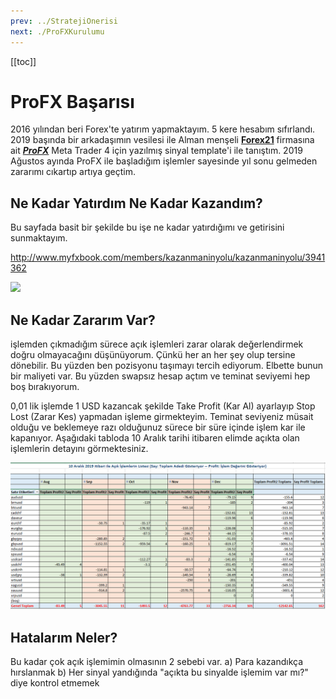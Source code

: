 ```yaml
---
prev: ../StratejiOnerisi
next: ./ProFXKurulumu
---
```


[[toc]]

# ProFX Başarısı

2016 yılından beri Forex'te yatırım yapmaktayım. 5 kere hesabım sıfırlandı. 2019 başında bir arkadaşımın vesilesi ile Alman menşeli  [**Forex21**](http://ahmetmusakosali.forex21pro3.c2strack.com)  firmasına ait [ ***ProFX***](http://ahmetmusakosali.forex21pro3.c2strack.com) Meta Trader 4 için yazılmış sinyal template'i ile tanıştım. 2019 Ağustos ayında ProFX ile başladığım işlemler sayesinde yıl sonu gelmeden zararımı cıkartıp artıya geçtim. 

## Ne Kadar Yatırdım Ne Kadar Kazandım?

Bu sayfada basit bir şekilde bu işe ne kadar yatırdığımı ve getirisini sunmaktayım. 

http://www.myfxbook.com/members/kazanmaninyolu/kazanmaninyolu/3941362

<a href="https://www.myfxbook.com/statements/3941362/statement.html"><img  border="0" src="https://widgets.myfxbook.com/custom-widget?id=3941362&width=600&height=400&bart=2&symbol=USDJPY&linet=1&bgColor=FFFFFF&gridColor=BDBDBD&lineColor=0024FF&barColor=4A63FB&bar1Color=4a63fb&fontColor=525252&title=kazanmaninyolu&titles=12&chartbgc=FFFFFF&equityColor=EFF45A"/></a>

## Ne Kadar Zararım Var?

işlemden çıkmadığım sürece açık işlemleri zarar olarak değerlendirmek doğru olmayacağını düşünüyorum. Çünkü her an her şey olup tersine dönebilir. Bu yüzden ben pozisyonu taşımayı tercih ediyorum. Elbette bunun bir maliyeti var. Bu yüzden swapsız hesap açtım ve teminat seviyemi hep boş bırakıyorum.

0,01 lik işlemde 1 USD kazancak şekilde Take Profit (Kar Al) ayarlayıp Stop Lost (Zarar Kes) yapmadan işleme girmekteyim. Teminat seviyeniz müsait olduğu ve beklemeye razı olduğunuz sürece bir süre içinde işlem kar ile kapanıyor. Aşağıdaki tabloda 10 Aralık tarihi itibaren elimde açıkta olan işlemlerin detayını görmektesiniz. 

![Açık İşlem Listesi](../img/2019-acik-islem-raporu.png)

## Hatalarım Neler?

Bu kadar çok açık işlemimin olmasının 2 sebebi var. 
a) Para kazandıkça hırslanmak
b) Her sinyal yandığında "açıkta bu sinyalde işlemim var mı?" diye kontrol etmemek